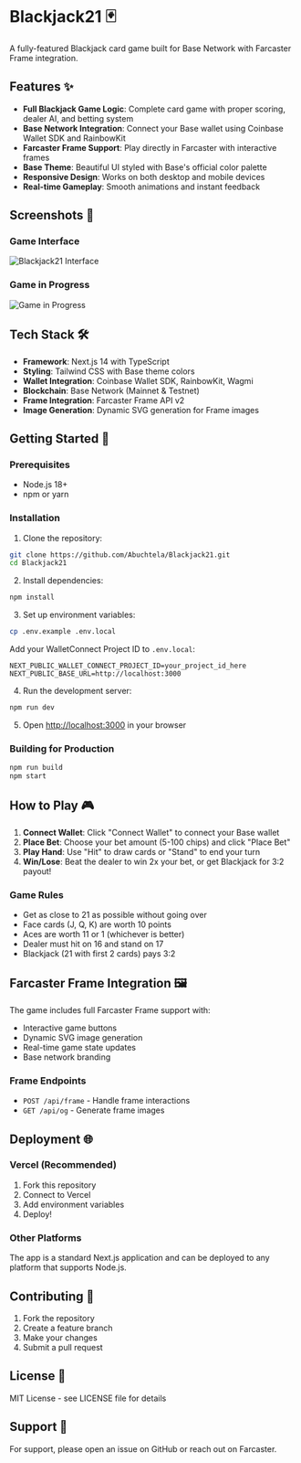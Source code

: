 # Blackjack21 🃏

A fully-featured Blackjack card game built for Base Network with Farcaster Frame integration.

## Features ✨

- **Full Blackjack Game Logic**: Complete card game with proper scoring, dealer AI, and betting system
- **Base Network Integration**: Connect your Base wallet using Coinbase Wallet SDK and RainbowKit
- **Farcaster Frame Support**: Play directly in Farcaster with interactive frames
- **Base Theme**: Beautiful UI styled with Base's official color palette
- **Responsive Design**: Works on both desktop and mobile devices
- **Real-time Gameplay**: Smooth animations and instant feedback

## Screenshots 📸

### Game Interface
![Blackjack21 Interface](https://github.com/user-attachments/assets/33c36ba7-203a-493a-a0f8-e3d6a1a2243d)

### Game in Progress
![Game in Progress](https://github.com/user-attachments/assets/9d092911-8b03-4fcd-8637-649b72c4c963)

## Tech Stack 🛠️

- **Framework**: Next.js 14 with TypeScript
- **Styling**: Tailwind CSS with Base theme colors
- **Wallet Integration**: Coinbase Wallet SDK, RainbowKit, Wagmi
- **Blockchain**: Base Network (Mainnet & Testnet)
- **Frame Integration**: Farcaster Frame API v2
- **Image Generation**: Dynamic SVG generation for Frame images

## Getting Started 🚀

### Prerequisites
- Node.js 18+
- npm or yarn

### Installation

1. Clone the repository:
```bash
git clone https://github.com/Abuchtela/Blackjack21.git
cd Blackjack21
```

2. Install dependencies:
```bash
npm install
```

3. Set up environment variables:
```bash
cp .env.example .env.local
```
Add your WalletConnect Project ID to `.env.local`:
```
NEXT_PUBLIC_WALLET_CONNECT_PROJECT_ID=your_project_id_here
NEXT_PUBLIC_BASE_URL=http://localhost:3000
```

4. Run the development server:
```bash
npm run dev
```

5. Open [http://localhost:3000](http://localhost:3000) in your browser

### Building for Production
```bash
npm run build
npm start
```

## How to Play 🎮

1. **Connect Wallet**: Click "Connect Wallet" to connect your Base wallet
2. **Place Bet**: Choose your bet amount (5-100 chips) and click "Place Bet"
3. **Play Hand**: Use "Hit" to draw cards or "Stand" to end your turn
4. **Win/Lose**: Beat the dealer to win 2x your bet, or get Blackjack for 3:2 payout!

### Game Rules
- Get as close to 21 as possible without going over
- Face cards (J, Q, K) are worth 10 points
- Aces are worth 11 or 1 (whichever is better)
- Dealer must hit on 16 and stand on 17
- Blackjack (21 with first 2 cards) pays 3:2

## Farcaster Frame Integration 🖼️

The game includes full Farcaster Frame support with:
- Interactive game buttons
- Dynamic SVG image generation
- Real-time game state updates
- Base network branding

### Frame Endpoints
- `POST /api/frame` - Handle frame interactions
- `GET /api/og` - Generate frame images

## Deployment 🌐

### Vercel (Recommended)
1. Fork this repository
2. Connect to Vercel
3. Add environment variables
4. Deploy!

### Other Platforms
The app is a standard Next.js application and can be deployed to any platform that supports Node.js.

## Contributing 🤝

1. Fork the repository
2. Create a feature branch
3. Make your changes
4. Submit a pull request

## License 📄

MIT License - see LICENSE file for details

## Support 💬

For support, please open an issue on GitHub or reach out on Farcaster.
